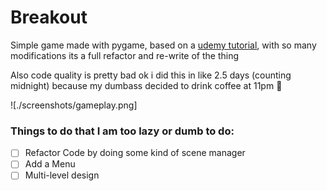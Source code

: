 # Breakout

Simple game made with pygame, based on a [udemy tutorial](https://www.udemy.com/course/pygame-breakout), with so many modifications its a full refactor and re-write of the thing

Also code quality is pretty bad ok i did this in like 2.5 days (counting midnight) because my dumbass decided to drink coffee at 11pm 🫠

![./screenshots/gameplay.png]

### Things to do that I am too lazy or dumb to do:
- [ ] Refactor Code by doing some kind of scene manager
- [ ] Add a Menu
- [ ] Multi-level design
